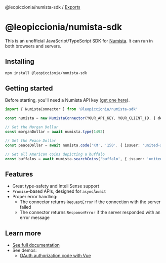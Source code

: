 @leopiccionia/numista-sdk / [Exports](modules.md)

# @leopiccionia/numista-sdk

This is an unofficial JavaScript/TypeScript SDK for [Numista](https://en.numista.com/). It can run in both browsers and servers.

## Installing

```bash
npm install @leopiccionia/numista-sdk
```

## Getting started

Before starting, you'll need a Numista API key ([get one here](https://en.numista.com/api/doc/index.php)).

```ts
import { NumistaConnector } from '@leopiccionia/numista-sdk'

const numista = new NumistaConnector(YOUR_API_KEY, YOUR_CLIENT_ID, { defaultLanguage: 'en' })

// Get the Morgan Dollar
const morganDollar = await numista.type(1492)

// Get the Peace Dollar
const peaceDollar = await numista.code('KM', '150', { issuer: 'united-states' })

// Get all American coins depicting a buffalo
const buffalos = await numista.searchCoins('buffalo', { issuer: 'united-states' })
```

## Features

- Great type-safety and IntelliSense support
- `Promise`-based APIs, designed for `async`/`await`
- Proper error handling:
  - The connector returns `RequestError` if the connection with the server failed
  - The connector returns `ResponseError` if the server responded with an error message

## Learn more

- [See full documentation](https://leopiccionia.github.io/numista-sdk/modules.html)
- See demos:
  - [OAuth authorization code with Vue](https://github.com/leopiccionia/numista-sdk/tree/main/demos/oauth)

